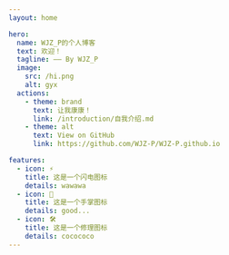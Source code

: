 ```yaml
---
layout: home

hero:
  name: WJZ_P的个人博客
  text: 欢迎！
  tagline: —— By WJZ_P
  image:
    src: /hi.png
    alt: gyx
  actions:
    - theme: brand
      text: 让我康康！
      link: /introduction/自我介绍.md
    - theme: alt
      text: View on GitHub
      link: https://github.com/WJZ-P/WJZ-P.github.io

features:
  - icon: ⚡️
    title: 这是一个闪电图标
    details: wawawa
  - icon: 🖖
    title: 这是一个手掌图标
    details: good...
  - icon: 🛠️
    title: 这是一个修理图标
    details: cocococo
---
```


<ViewedCount/>